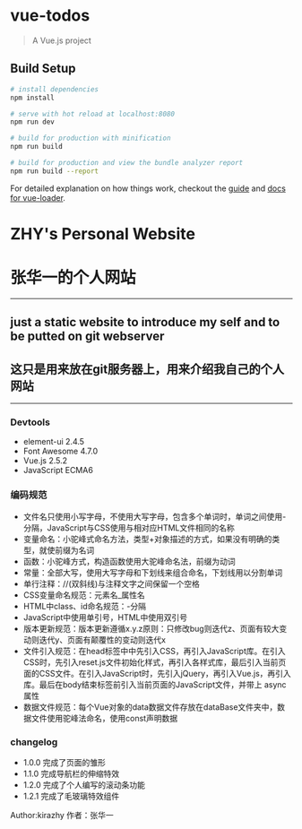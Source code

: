 # vue-todos

> A Vue.js project

## Build Setup

``` bash
# install dependencies
npm install

# serve with hot reload at localhost:8080
npm run dev

# build for production with minification
npm run build

# build for production and view the bundle analyzer report
npm run build --report
```

For detailed explanation on how things work, checkout the [guide](http://vuejs-templates.github.io/webpack/) and [docs for vue-loader](http://vuejs.github.io/vue-loader).

# ZHY's Personal Website
# 张华一的个人网站
---
## just a static website to introduce my self and to be putted on git webserver
## 这只是用来放在git服务器上，用来介绍我自己的个人网站
---
### Devtools
* element-ui 2.4.5
* Font Awesome 4.7.0
* Vue.js 2.5.2
* JavaScript ECMA6

### 编码规范
* 文件名只使用小写字母，不使用大写字母，包含多个单词时，单词之间使用-分隔，JavaScript与CSS使用与相对应HTML文件相同的名称
* 变量命名：小驼峰式命名方法，类型+对象描述的方式，如果没有明确的类型，就使前缀为名词
* 函数：小驼峰方式，构造函数使用大驼峰命名法，前缀为动词
* 常量：全部大写，使用大写字母和下划线来组合命名，下划线用以分割单词
* 单行注释：//(双斜线)与注释文字之间保留一个空格
* CSS变量命名规范：元素名_属性名
* HTML中class、id命名规范：-分隔
* JavaScript中使用单引号，HTML中使用双引号
* 版本更新规范：版本更新遵循x.y.z原则：只修改bug则迭代z、页面有较大变动则迭代y、页面有颠覆性的变动则迭代x
* 文件引入规范：在head标签中中先引入CSS，再引入JavaScript库。在引入CSS时，先引入reset.js文件初始化样式，再引入各样式库，最后引入当前页面的CSS文件。在引入JavaScript时，先引入jQuery，再引入Vue.js，再引入库。最后在body结束标签前引入当前页面的JavaScript文件，并带上 async 属性
* 数据文件规范：每个Vue对象的data数据文件存放在dataBase文件夹中，数据文件使用驼峰法命名，使用const声明数据

### changelog
* 1.0.0 完成了页面的雏形
* 1.1.0 完成导航栏的伸缩特效
* 1.2.0 完成了个人编写的滚动条功能
* 1.2.1 完成了毛玻璃特效组件

Author:kirazhy
作者：张华一